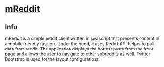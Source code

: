 <a href="http://stcode09.github.io/safepass/" >mReddit</a>
=======

<h2> Info </h2>
mReddit is a simple reddit client written in javascript that presents content in a mobile friendly fashion. Under the hood, it uses Reddit API helper to pull data from reddit. The application displays the hottest posts from the front page and allows the user to navigate to other subreddits as well. Twitter Bootstrap is used for the layout configurations.  
